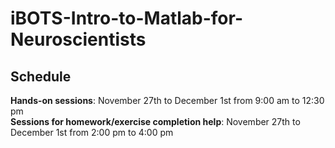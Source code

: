 # iBOTS-Intro-to-Matlab-for-Neuroscientists

## Schedule

**Hands-on sessions**: November 27th to December 1st from 9:00 am to 12:30 pm </br>
**Sessions for homework/exercise completion help**: November 27th to December 1st from 2:00 pm to 4:00 pm



